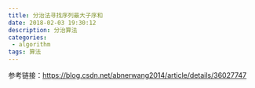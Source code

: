 ```yaml
---
title: 分治法寻找序列最大子序和
date: 2018-02-03 19:30:12
description: 分治算法
categories:
 - algorithm
tags: 算法
---
```


参考链接：<https://blog.csdn.net/abnerwang2014/article/details/36027747>
